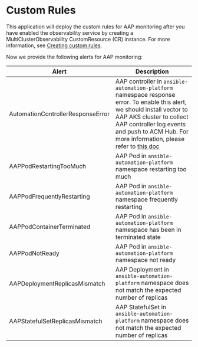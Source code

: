 # Custom Rules

This application will deploy the custom rules for AAP monitoring after you have enabled the observability service by creating a MultiClusterObservability CustomResource (CR) instance. For more information, see [Creating custom rules](https://access.redhat.com/documentation/en-us/red_hat_advanced_cluster_management_for_kubernetes/2.4/html/observability/observing-environments-intro#creating-custom-rules).

Now we provide the following alerts for AAP monitoring:

Alert | Description
---  | ------
AutomationControllerResponseError | AAP controller in `ansible-automation-platform` namespace response error. To enable this alert, we should install vector to AAP AKS cluster to collect AAP controller log events and push to ACM Hub. For more information, please refer to [this doc](https://github.com/songleo/acm-aap-aas-operations/tree/add-alerts-metrics/operators/vector#readme)
AAPPodRestartingTooMuch | AAP Pod in `ansible-automation-platform` namespace restarting too much
AAPPodFrequentlyRestarting | AAP Pod in `ansible-automation-platform` namespace frequently restarting
AAPPodContainerTerminated | AAP Pod in `ansible-automation-platform` namespace has been in terminated state
AAPPodNotReady | AAP Pod in `ansible-automation-platform` namespace not ready
AAPDeploymentReplicasMismatch | AAP Deployment in `ansible-automation-platform` namespace does not match the expected number of replicas
AAPStatefulSetReplicasMismatch | AAP StatefulSet in `ansible-automation-platform` namespace does not match the expected number of replicas
